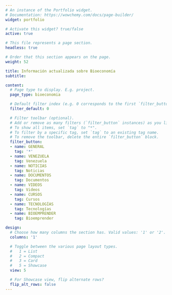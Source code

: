 ```yaml
---
# An instance of the Portfolio widget.
# Documentation: https://wowchemy.com/docs/page-builder/
widget: portfolio

# Activate this widget? true/false
active: true

# This file represents a page section.
headless: true

# Order that this section appears on the page.
weight: 52

title: Información actualizada sobre Bioeconomía
subtitle: 

content:
  # Page type to display. E.g. project.
  page_type: bioeconomia

  # Default filter index (e.g. 0 corresponds to the first `filter_button` instance below).
  filter_default: 0

  # Filter toolbar (optional).
  # Add or remove as many filters (`filter_button` instances) as you like.
  # To show all items, set `tag` to "*".
  # To filter by a specific tag, set `tag` to an existing tag name.
  # To remove the toolbar, delete the entire `filter_button` block.
  filter_button:
  - name: GENERAL
    tag: '*'
  - name: VENEZUELA
    tag: Venezuela
  - name: NOTICIAS
    tag: Noticias
  - name: DOCUMENTOS
    tag: Documentos
  - name: VIDEOS
    tag: Videos
  - name: CURSOS
    tag: Cursos
  - name: TECNOLOGÍAS
    tag: Tecnologías
  - name: BIOEMPRENDER
    tag: Bioemprender

design:
  # Choose how many columns the section has. Valid values: '1' or '2'.
  columns: '1'

  # Toggle between the various page layout types.
  #   1 = List
  #   2 = Compact
  #   3 = Card
  #   5 = Showcase
  view: 5

  # For Showcase view, flip alternate rows?
  flip_alt_rows: false
---
```

